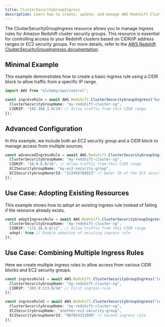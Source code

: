 ```yaml
---
title: ClusterSecurityGroupIngress
description: Learn how to create, update, and manage AWS Redshift ClusterSecurityGroupIngresss using Alchemy Cloud Control.
---
```



The ClusterSecurityGroupIngress resource allows you to manage ingress rules for Amazon Redshift cluster security groups. This resource is essential for controlling access to your Redshift clusters based on CIDR/IP address ranges or EC2 security groups. For more details, refer to the [AWS Redshift ClusterSecurityGroupIngresss documentation](https://docs.aws.amazon.com/redshift/latest/userguide/).

## Minimal Example

This example demonstrates how to create a basic ingress rule using a CIDR block to allow traffic from a specific IP range.

```ts
import AWS from "alchemy/aws/control";

const ingressRule = await AWS.Redshift.ClusterSecurityGroupIngress("basicIngressRule", {
  ClusterSecurityGroupName: "my-redshift-cluster-sg",
  CIDRIP: "192.168.1.0/24" // Allow traffic from this CIDR range
});
```

## Advanced Configuration

In this example, we include both an EC2 security group and a CIDR block to manage access from multiple sources.

```ts
const advancedIngressRule = await AWS.Redshift.ClusterSecurityGroupIngress("advancedIngressRule", {
  ClusterSecurityGroupName: "my-redshift-cluster-sg",
  CIDRIP: "10.0.0.0/16", // Allow traffic from this CIDR range
  EC2SecurityGroupName: "my-ec2-security-group",
  EC2SecurityGroupOwnerId: "123456789012" // Owner ID of the EC2 security group
});
```

## Use Case: Adopting Existing Resources

This example shows how to adopt an existing ingress rule instead of failing if the resource already exists.

```ts
const adoptIngressRule = await AWS.Redshift.ClusterSecurityGroupIngress("adoptIngressRule", {
  ClusterSecurityGroupName: "my-redshift-cluster-sg",
  CIDRIP: "172.16.0.0/12", // Allow traffic from this CIDR range
  adopt: true // Enable adoption of existing ingress rule
});
```

## Use Case: Combining Multiple Ingress Rules

Here we create multiple ingress rules to allow access from various CIDR blocks and EC2 security groups.

```ts
const ingressRule1 = await AWS.Redshift.ClusterSecurityGroupIngress("ingressRule1", {
  ClusterSecurityGroupName: "my-redshift-cluster-sg",
  CIDRIP: "203.0.113.0/24" // First ingress rule
});

const ingressRule2 = await AWS.Redshift.ClusterSecurityGroupIngress("ingressRule2", {
  ClusterSecurityGroupName: "my-redshift-cluster-sg",
  EC2SecurityGroupName: "another-ec2-security-group",
  EC2SecurityGroupOwnerId: "987654321098" // Second ingress rule
});
```
